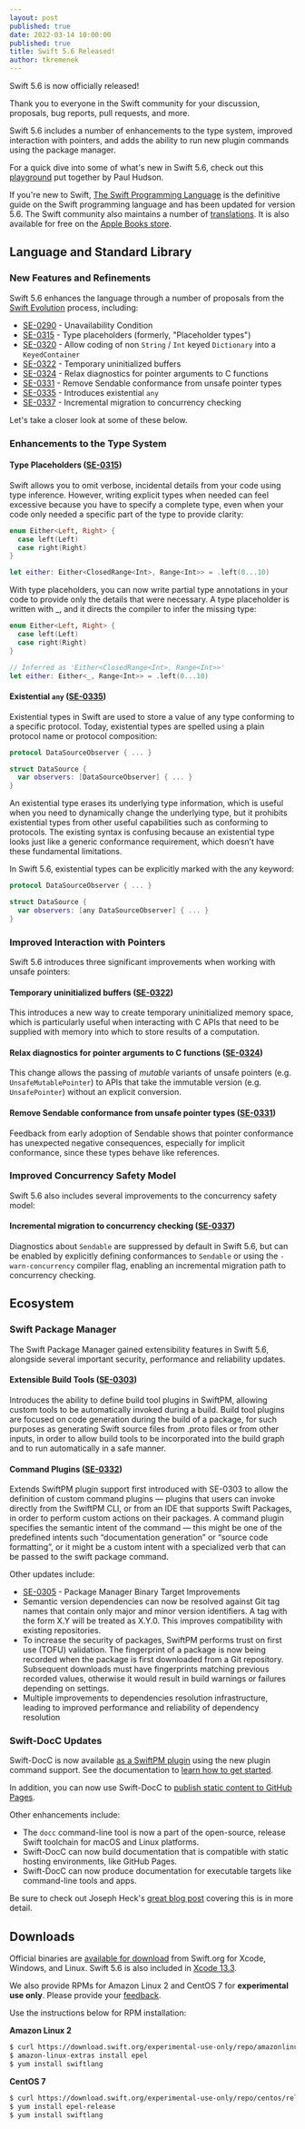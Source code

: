 ```yaml
---
layout: post
published: true
date: 2022-03-14 10:00:00
published: true
title: Swift 5.6 Released!
author: tkremenek
---
```


Swift 5.6 is now officially released!

Thank you to everyone in the Swift community for your discussion, proposals, bug reports, pull requests, and more.

Swift 5.6 includes a number of enhancements to the type system, improved interaction with pointers, and adds the ability to run new plugin commands using the package manager.

For a quick dive into some of what's new in Swift 5.6, check out this [playground](https://github.com/twostraws/whats-new-in-swift-5-6) put together by Paul Hudson.

If you're new to Swift, [The Swift Programming Language](https://docs.swift.org/swift-book/) is the definitive guide on the Swift programming language and has been updated for version 5.6. The Swift community also maintains a number of [translations](/documentation/).  It is also available for free on the [Apple Books store](https://itunes.apple.com/us/book/the-swift-programming-language/id881256329?mt=11).

## Language and Standard Library

### New Features and Refinements

Swift 5.6 enhances the language through a number of proposals from the [Swift Evolution](https://github.com/swiftlang/swift-evolution) process, including:

* [SE-0290](https://github.com/swiftlang/swift-evolution/blob/main/proposals/0290-negative-availability.md) - Unavailability Condition
* [SE-0315](https://github.com/swiftlang/swift-evolution/blob/main/proposals/0315-placeholder-types.md) - Type placeholders (formerly, "Placeholder types")
* [SE-0320](https://github.com/swiftlang/swift-evolution/blob/main/proposals/0320-codingkeyrepresentable.md) - Allow coding of non `String` / `Int` keyed `Dictionary` into a `KeyedContainer`
* [SE-0322](https://github.com/swiftlang/swift-evolution/blob/main/proposals/0322-temporary-buffers.md) - Temporary uninitialized buffers
* [SE-0324](https://github.com/swiftlang/swift-evolution/blob/main/proposals/0324-c-lang-pointer-arg-conversion.md) - Relax diagnostics for pointer arguments to C functions
* [SE-0331](https://github.com/swiftlang/swift-evolution/blob/main/proposals/0331-remove-sendable-from-unsafepointer.md) - Remove Sendable conformance from unsafe pointer types
* [SE-0335](https://github.com/swiftlang/swift-evolution/blob/main/proposals/0335-existential-any.md) - Introduces existential `any`
* [SE-0337](https://github.com/swiftlang/swift-evolution/blob/main/proposals/0337-support-incremental-migration-to-concurrency-checking.md) - Incremental migration to concurrency checking

Let's take a closer look at some of these below.

### Enhancements to the Type System

#### Type Placeholders ([SE-0315](https://github.com/swiftlang/swift-evolution/blob/main/proposals/0315-placeholder-types.md))

Swift allows you to omit verbose, incidental details from your code using type inference. However, writing explicit types when needed can feel excessive because you have to specify a complete type, even when your code only needed a specific part of the type to provide clarity:

```swift
enum Either<Left, Right> {
  case left(Left)
  case right(Right)
}

let either: Either<ClosedRange<Int>, Range<Int>> = .left(0...10)
```

With type placeholders, you can now write partial type annotations in your code to provide only the details that were necessary. A type placeholder is written with _, and it directs the compiler to infer the missing type:

```swift
enum Either<Left, Right> {
  case left(Left)
  case right(Right)
}

// Inferred as 'Either<ClosedRange<Int>, Range<Int>>'
let either: Either<_, Range<Int>> = .left(0...10)
```

#### Existential `any` ([SE-0335](https://github.com/swiftlang/swift-evolution/blob/main/proposals/0335-existential-any.md))

Existential types in Swift are used to store a value of any type conforming to a specific protocol. Today, existential types are spelled using a plain protocol name or protocol composition:

```swift
protocol DataSourceObserver { ... }

struct DataSource {
  var observers: [DataSourceObserver] { ... }
}
```

An existential type erases its underlying type information, which is useful when you need to dynamically change the underlying type, but it prohibits existential types from other useful capabilities such as conforming to protocols. The existing syntax is confusing because an existential type looks just like a generic conformance requirement, which doesn’t have these fundamental limitations.

In Swift 5.6, existential types can be explicitly marked with the any keyword:

```swift
protocol DataSourceObserver { ... }

struct DataSource {
  var observers: [any DataSourceObserver] { ... }
}
```

### Improved Interaction with Pointers

Swift 5.6 introduces three significant improvements when working with unsafe pointers:

#### Temporary uninitialized buffers ([SE-0322](https://github.com/swiftlang/swift-evolution/blob/main/proposals/0322-temporary-buffers.md))
This introduces a new way to create temporary uninitialized memory space, which is particularly useful when interacting with C APIs that need to be supplied with memory into which to store results of a computation.

#### Relax diagnostics for pointer arguments to C functions ([SE-0324](https://github.com/swiftlang/swift-evolution/blob/main/proposals/0324-c-lang-pointer-arg-conversion.md))
This change allows the passing of _mutable_ variants of unsafe pointers (e.g. `UnsafeMutablePointer`) to APIs that take the immutable version (e.g. `UnsafePointer`) without an explicit conversion.

#### Remove Sendable conformance from unsafe pointer types ([SE-0331](https://github.com/swiftlang/swift-evolution/blob/main/proposals/0331-remove-sendable-from-unsafepointer.md))
Feedback from early adoption of Sendable shows that pointer conformance has unexpected negative consequences, especially for implicit conformance, since these types behave like references.

### Improved Concurrency Safety Model

Swift 5.6 also includes several improvements to the concurrency safety model:

#### Incremental migration to concurrency checking ([SE-0337](https://github.com/swiftlang/swift-evolution/blob/main/proposals/0337-support-incremental-migration-to-concurrency-checking.md))
Diagnostics about `Sendable` are suppressed by default in Swift 5.6, but can be enabled by explicitly defining conformances to `Sendable` or using the `-warn-concurrency` compiler flag, enabling an incremental migration path to concurrency checking.

## Ecosystem

### Swift Package Manager

The Swift Package Manager gained extensibility features in Swift 5.6, alongside several important security, performance and reliability updates.

#### Extensible Build Tools ([SE-0303](https://github.com/swiftlang/swift-evolution/blob/main/proposals/0303-swiftpm-extensible-build-tools.md))

Introduces the ability to define build tool plugins in SwiftPM, allowing custom tools to be automatically invoked during a build. Build tool plugins are focused on code generation during the build of a package, for such purposes as generating Swift source files from .proto files or from other inputs, in order to allow build tools to be incorporated into the build graph and to run automatically in a safe manner.


#### Command Plugins ([SE-0332](https://github.com/swiftlang/swift-evolution/blob/main/proposals/0332-swiftpm-command-plugins.md))
Extends SwiftPM plugin support first introduced with SE-0303 to allow the definition of custom command plugins — plugins that users can invoke directly from the SwiftPM CLI, or from an IDE that supports Swift Packages, in order to perform custom actions on their packages. A command plugin specifies the semantic intent of the command — this might be one of the predefined intents such “documentation generation” or “source code formatting”, or it might be a custom intent with a specialized verb that can be passed to the swift package command.

Other updates include:

* [SE-0305](https://github.com/swiftlang/swift-evolution/blob/main/proposals/0305-swiftpm-binary-target-improvements.md) - Package Manager Binary Target Improvements
* Semantic version dependencies can now be resolved against Git tag names that contain only major and minor version identifiers. A tag with the form X.Y will be treated as X.Y.0. This improves compatibility with existing repositories.
* To increase the security of packages, SwiftPM performs trust on first use (TOFU) validation. The fingerprint of a package is now being recorded when the package is first downloaded from a Git repository. Subsequent downloads must have fingerprints matching previous recorded values, otherwise it would result in build warnings or failures depending on settings.
* Multiple improvements to dependencies resolution infrastructure, leading to improved performance and reliability of dependency resolution

### Swift-DocC Updates

Swift-DocC is now available [as a SwiftPM plugin](https://github.com/swiftlang/swift-docc-plugin) using the new plugin command support. See the documentation to [learn how to get started](https://apple.github.io/swift-docc-plugin/documentation/swiftdoccplugin/).

In addition, you can now use Swift-DocC to [publish static content to GitHub Pages](https://apple.github.io/swift-docc-plugin/documentation/swiftdoccplugin/publishing-to-github-pages).

Other enhancements include:

* The `docc` command-line tool is now a part of the open-source, release Swift toolchain for macOS and Linux platforms.
* Swift-DocC can now build documentation that is compatible with static hosting environments, like GitHub Pages.
* Swift-DocC can now produce documentation for executable targets like command-line tools and apps.

Be sure to check out Joseph Heck's [great blog post](https://rhonabwy.com/2022/01/28/hosting-your-swift-library-docs-on-github-pages/) covering this is in more detail.

## Downloads

Official binaries are [available for download](/download/) from Swift.org for Xcode, Windows, and Linux. Swift 5.6 is also included in [Xcode 13.3](https://apps.apple.com/app/xcode/id497799835).

We also provide RPMs for Amazon Linux 2 and CentOS 7 for **experimental use only**. Please provide your [feedback](https://bugs.swift.org).

Use the instructions below for RPM installation:

**Amazon Linux 2**

```bash
$ curl https://download.swift.org/experimental-use-only/repo/amazonlinux/releases/2/swiftlang.repo > /etc/yum.repos.d/swiftlang.repo
$ amazon-linux-extras install epel
$ yum install swiftlang
```

**CentOS 7**

```bash
$ curl https://download.swift.org/experimental-use-only/repo/centos/releases/7/swiftlang.repo > /etc/yum.repos.d/swiftlang.repo
$ yum install epel-release
$ yum install swiftlang
```
